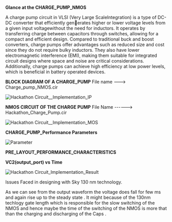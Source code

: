 **Glance at the CHARGE_PUMP_NMOS**

A charge pump circuit in VLSI (Very Large ScaleIntegration) is a type of DC-DC converter that efficiently generates higher or lower voltage levels from a given input voltagewithout the need for inductors. It operates by transferring charge between capacitors through switches, allowing for a compact and efficient design. Compared to traditional buck and boost converters, charge pumps offer advantages such as reduced size and cost since they do not require bulky inductors. They also have lower electromagnetic interference (EMI), making them suitable for integrated circuit designs where space and noise are critical considerations. Additionally, charge pumps can achieve high efficiency at low power levels, which is beneficial in battery operated devices.

**BLOCK DIAGRAM OF A CHARGE_PUMP**         File name --->  Charge_pump_NMOS.cir

![Hackathon Circuit__Implementation_IP](https://github.com/user-attachments/assets/94af78ab-df3e-4d38-96d9-e95ac57d7de8)


**NMOS CIRCUIT OF THE CHARGE PUMP**   File Name ------> Hackathon_Charge_Pump.cir

![Hackathon Circuit__Implementation_MOS](https://github.com/user-attachments/assets/17510b1b-4b27-424a-b3ac-792eaed3af5f)



**CHARGE_PUMP_Performance Parameters**

![Parameter](https://github.com/user-attachments/assets/af5814f5-bf1f-4c7b-8617-1c7967e8c28a)






**PRE_LAYOUT_PERFORMANCE_CHARACTERISTICS**

**VC2(output_port) vs Time**

![Hackathon Circuit_Implementation_Result](https://github.com/user-attachments/assets/fecbbc9a-2895-4adf-8458-d309eca38226)


Issues Faced in designing with Sky 130 nm technology.

As we can see from the output waveform the voltage does fall for few ms and again rise up to the steady state . It might because of the 130nm techlogy gate length which is responsible for the slow switching of the NMOS and hence maybe the time of the switching of the NMOS is more that than the charging and discharging of the Caps .


